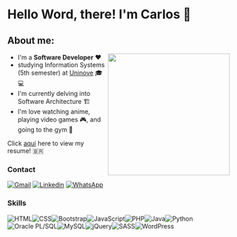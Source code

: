 # Hello Word, there! I'm Carlos :wave:     
## About me:      

<img align="right" width="276" src="https://media.tenor.com/m2HlW_iClNUAAAAC/demon-slayer-kimetsu-no-yaiba.gif" />

- I'm a **Software Developer**  ❤️
- studying Information Systems (5th semester) at [Uninove](https://www.uninove.br/) 🎓 💻
- I'm currently delving into Software Architecture 🏗️
- I'm love watching anime, playing video games 🎮, and going to the gym  💪

Click [aqui](https://www.canva.com/design/DAFwIQSAB3w/m98fHDwx7EqiAiHeaSZd0Q/view) here to view my resume! 🇧🇷

### Contact
 
 [![Gmail](https://img.shields.io/badge/Gmail-D14836?style=for-the-badge&logo=gmail&logoColor=white)](https://mail.google.com/mail/?view=cm&fs=1&to=devcarlosrbarbosa@gmail.com)
 [![Linkedin](https://img.shields.io/badge/LinkedIn-0077B5?style=for-the-badge&logo=linkedin&logoColor=white)](https://www.linkedin.com/in/crbarbosa/)
 [![WhatsApp](https://img.shields.io/badge/WhatsApp-25D366?style=flat&logo=whatsapp&logoColor=white&link=https://wa.me/seu_numerodetelefone)](https://wa.me/5511964356851)

 ### Skills
 ![HTML](https://img.shields.io/badge/-HTML-orange?style=flat&logo=html5&logoColor=white)![CSS](https://img.shields.io/badge/-CSS-blue?style=flat&logo=css3&logoColor=white)![Bootstrap](https://img.shields.io/badge/-Bootstrap-purple?style=flat&logo=bootstrap&logoColor=white)![JavaScript](https://img.shields.io/badge/-JavaScript-yellow?style=flat&logo=javascript&logoColor=white)![PHP](https://img.shields.io/badge/-PHP-777BB4?style=flat&logo=php&logoColor=white)![Java](https://img.shields.io/badge/-Java-red?style=flat&logo=java&logoColor=white)![Python](https://img.shields.io/badge/-Python-blue?style=flat&logo=python&logoColor=white)![Oracle PL/SQL](https://img.shields.io/badge/-Oracle%20PL/SQL-F80000?style=flat&logo=oracle&logoColor=white)![MySQL](https://img.shields.io/badge/-MySQL-4479A1?style=flat&logo=mysql&logoColor=white)![jQuery](https://img.shields.io/badge/-jQuery-0769AD?style=flat&logo=jquery&logoColor=white)![SASS](https://img.shields.io/badge/-SASS-CC6699?style=flat&logo=sass&logoColor=white)![WordPress](https://img.shields.io/badge/-WordPress-21759B?style=flat&logo=wordpress&logoColor=white)
 </div>
 

